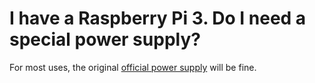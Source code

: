 # I have a Raspberry Pi 3. Do I need a special power supply?

For most uses, the original [official power supply](https://www.raspberrypi.org/products/universal-power-supply/) will be fine.
